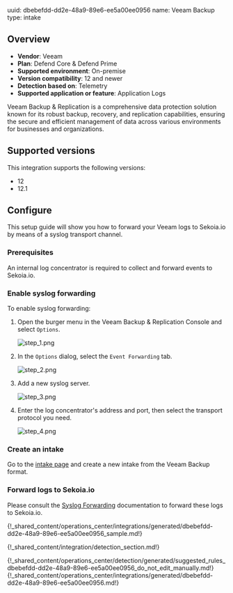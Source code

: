 uuid: dbebefdd-dd2e-48a9-89e6-ee5a00ee0956
name: Veeam Backup
type: intake

## Overview
- **Vendor**: Veeam
- **Plan**: Defend Core & Defend Prime
- **Supported environment**: On-premise
- **Version compatibility**: 12 and newer
- **Detection based on**: Telemetry
- **Supported application or feature**: Application Logs

Veeam Backup & Replication is a comprehensive data protection solution known for its robust backup, recovery, and replication capabilities, ensuring the secure and efficient management of data across various environments for businesses and organizations.

## Supported versions

This integration supports the following versions:

- 12
- 12.1



## Configure

This setup guide will show you how to forward your Veeam logs to Sekoia.io by means of a syslog transport channel.

### Prerequisites

An internal log concentrator is required to collect and forward events to Sekoia.io.

### Enable syslog forwarding

To enable syslog forwarding:

1. Open the burger menu in the Veeam Backup & Replication Console and select `Options`.

    ![step_1.png](/assets/integration/application/veeam-backup/step_1.png)

2. In the `Options` dialog, select the `Event Forwarding` tab.

    ![step_2.png](/assets/integration/application/veeam-backup/step_2.png)

3. Add a new syslog server.

    ![step_3.png](/assets/integration/application/veeam-backup/step_3.png)

4. Enter the log concentrator's address and port, then select the transport protocol you need.

    ![step_4.png](/assets/integration/application/veeam-backup/step_4.png)

### Create an intake

Go to the [intake page](https://app.sekoia.io/operations/intakes) and create a new intake from the Veeam Backup format.

### Forward logs to Sekoia.io

Please consult the [Syslog Forwarding](/integration/ingestion_methods/syslog/sekoiaio_forwarder) documentation to forward these logs to Sekoia.io.

{!_shared_content/operations_center/integrations/generated/dbebefdd-dd2e-48a9-89e6-ee5a00ee0956_sample.md!}


{!_shared_content/integration/detection_section.md!}

{!_shared_content/operations_center/detection/generated/suggested_rules_dbebefdd-dd2e-48a9-89e6-ee5a00ee0956_do_not_edit_manually.md!}
{!_shared_content/operations_center/integrations/generated/dbebefdd-dd2e-48a9-89e6-ee5a00ee0956.md!}

